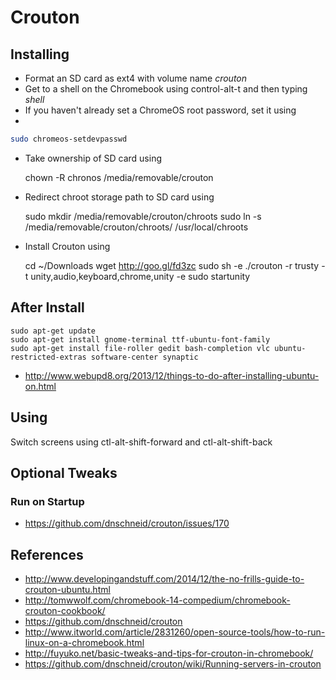 # Crouton

## Installing

* Format an SD card as ext4 with volume name *crouton*
* Get to a shell on the Chromebook using control-alt-t and then typing *shell*
* If you haven't already set a ChromeOS root password, set it using
* 
``` sh
sudo chromeos-setdevpasswd
```
    
* Take ownership of SD card using

    chown -R chronos /media/removable/crouton
    
* Redirect chroot storage path to SD card using

    sudo mkdir /media/removable/crouton/chroots
    sudo ln -s /media/removable/crouton/chroots/ /usr/local/chroots

* Install Crouton using

    cd ~/Downloads
    wget http://goo.gl/fd3zc
    sudo sh -e ./crouton -r trusty -t unity,audio,keyboard,chrome,unity -e
    sudo startunity

## After Install

    sudo apt-get update
    sudo apt-get install gnome-terminal ttf-ubuntu-font-family
    sudo apt-get install file-roller gedit bash-completion vlc ubuntu-restricted-extras software-center synaptic
    
* http://www.webupd8.org/2013/12/things-to-do-after-installing-ubuntu-on.html

## Using

Switch screens using ctl-alt-shift-forward and ctl-alt-shift-back

## Optional Tweaks

### Run on Startup

* https://github.com/dnschneid/crouton/issues/170

## References

* http://www.developingandstuff.com/2014/12/the-no-frills-guide-to-crouton-ubuntu.html
* http://tomwwolf.com/chromebook-14-compedium/chromebook-crouton-cookbook/
* https://github.com/dnschneid/crouton
* http://www.itworld.com/article/2831260/open-source-tools/how-to-run-linux-on-a-chromebook.html
* http://fuyuko.net/basic-tweaks-and-tips-for-crouton-in-chromebook/
* https://github.com/dnschneid/crouton/wiki/Running-servers-in-crouton
